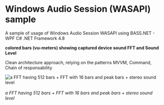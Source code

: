 # Windows Audio Session (WASAPI) sample

A sample of usage of Windows Audio Session WASAPI using BASS.NET - WPF C# .NET Framework 4.8

**colored bars (vu-meters) showing captured device sound FFT and Sound Level**

Clean architecture approach, relying on the patterns MVVM, Command, Chain of responsability

![a FFT having 512 bars + FFT with 16 bars and peak bars + stereo sound level](https://github.com/franck-gaspoz/WindowsAudioSessionSample/blob/9276670c6c67af31047e6f3fba1870b8253e0c29/Doc/windows-audio-session-sample2.gif)
<br><br><i>a FFT having 512 bars + FFT with 16 bars and peak bars + stereo sound level</i>

